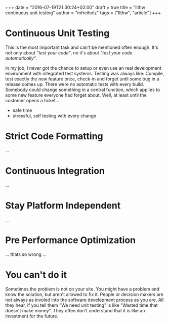 +++
date = "2016-07-19T21:30:24+02:00"
draft = true
title = "llthw continuous unit testing"
author = "mfreiholz"
tags = ["llthw", "article"]
+++

# Continuous Unit Testing

This is the most important task and can't be mentioned often enough.
It's not only about _"test your code"_, no it's about _"test your code automatically"_.
<!--more-->

In my job, I never got the chance to setup or even use an real development environment
with integrated test systems. Testing was always like:
Compile, test exactly the new feature once, check-in and forget until some bug
in a release comes up. There were no automatic tests with every build.
Somebody could change something in a central function, which applies to some new
feature everyone had forget about. Well, at least until the customer opens a ticket...

- safe time
- stressful, self testing with every change

# Strict Code Formatting

...

# Continuous Integration

...

# Stay Platform Independent

...

# Pre Performance Optimization

... thats so wrong ...

# You can't do it

Sometimes the problem is not on your site.
You might have a problem and know the solution, but aren't allowed to fix it.
People or decision makers are not always as involed into the software development
process as you are. All they hear, if you tell them "We need unit testing" is like
"Wasted time that doesn't make money". They often don't understand that it is like
an investment for the future.
